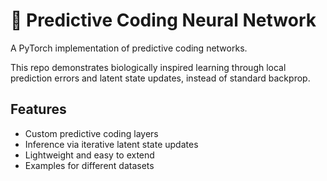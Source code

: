 # 🧠 Predictive Coding Neural Network

A PyTorch implementation of predictive coding networks.

This repo demonstrates biologically inspired learning through local prediction errors and latent state updates, instead of standard backprop.

## Features

- Custom predictive coding layers  
- Inference via iterative latent state updates  
- Lightweight and easy to extend
- Examples for different datasets

